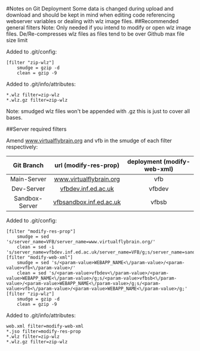 #Notes on Git Deployment
Some data is changed during upload and download and should be kept in mind when editing code referencing webserver variables or dealing with wlz image files. 
##Recommended general filters
Note: Only needed if you intend to modify or open wlz image files.
De/Re-compresses wlz files as files tend to be over Github max file size limit

Added to .git/config:
```
[filter "zip-wlz"]
    smudge = gzip -d
    clean = gzip -9
```

Added to .git/info/attributes:
```
*.wlz filter=zip-wlz
*.wlz.gz filter=zip-wlz
```

Note: smudged wlz files won't be appended with .gz this is just to cover all bases.


##Server required filters

Amend www.virtualflybrain.org and vfb in the smudge of each filter respectively:

|   Git Branch      |   url (modify-res-prop)       |   deployment (modify-web-xml)     |
|:---------:|:---------------------:|:----------------------------:|
|   Main-Server     |	www.virtualflybrain.org     |	vfb                             |
|   Dev-Server      |	[vfbdev.inf.ed.ac.uk](http://vfbdev.inf.ed.ac.uk) | vfbdev      |
|   Sandbox-Server  |	[vfbsandbox.inf.ed.ac.uk](http://vfbsandbox.inf.ed.ac.uk) | vfbsb |


Added to .git/config:
```
[filter "modify-res-prop"]
    smudge = sed 's/server_name=VFB/server_name=www.virtualflybrain.org/'
    clean = sed -i 's/server_name=vfbdev.inf.ed.ac.uk/server_name=VFB/g;s/server_name=sandbox.inf.ed.ac.uk/server_name=VFB/g;s/server_name=www.virtualflybrain.org/server_name=VFB/g;'
[filter "modify-web-xml"]
    smudge = sed 's/<param-value>WEBAPP_NAME<\/param-value>/<param-value>vfb<\/param-value>/'
    clean = sed 's/<param-value>vfbdev<\/param-value>/<param-value>WEBAPP_NAME<\/param-value>/g;s/<param-value>vfbsb<\/param-value>/<param-value>WEBAPP_NAME<\/param-value>/g;s/<param-value>vfb<\/param-value>/<param-value>WEBAPP_NAME<\/param-value>/g;'
[filter "zip-wlz"]
    smudge = gzip -d
    clean = gzip -9
```
Added to .git/info/attributes:
```
web.xml filter=modify-web-xml
*.jso filter=modify-res-prop
*.wlz filter=zip-wlz
*.wlz.gz filter=zip-wlz
```
